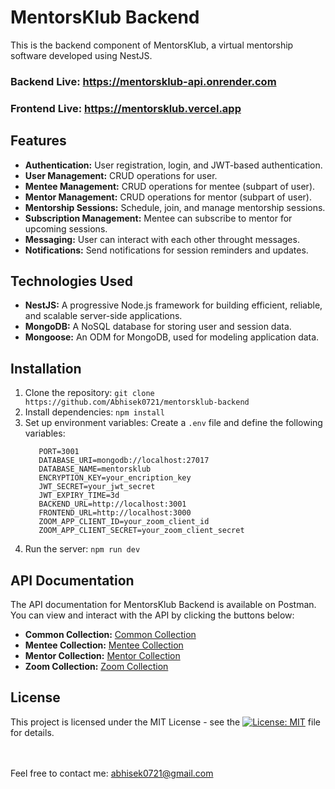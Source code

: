 # MentorsKlub Backend

This is the backend component of MentorsKlub, a virtual mentorship software developed using NestJS.

### Backend Live: https://mentorsklub-api.onrender.com
### Frontend Live: https://mentorsklub.vercel.app

## Features

- **Authentication:** User registration, login, and JWT-based authentication.
- **User Management:** CRUD operations for user.
- **Mentee Management:** CRUD operations for mentee (subpart of user).
- **Mentor Management:** CRUD operations for mentor (subpart of user).
- **Mentorship Sessions:** Schedule, join, and manage mentorship sessions.
- **Subscription Management:** Mentee can subscribe to mentor for upcoming sessions.
- **Messaging:** User can interact with each other throught messages.
- **Notifications:** Send notifications for session reminders and updates.

## Technologies Used

- **NestJS:** A progressive Node.js framework for building efficient, reliable, and scalable server-side applications.
- **MongoDB:** A NoSQL database for storing user and session data.
- **Mongoose:** An ODM for MongoDB, used for modeling application data.

## Installation

1. Clone the repository: `git clone https://github.com/Abhisek0721/mentorsklub-backend`
2. Install dependencies: `npm install`
3. Set up environment variables: Create a `.env` file and define the following variables:
   ```
      PORT=3001
      DATABASE_URI=mongodb://localhost:27017
      DATABASE_NAME=mentorsklub
      ENCRYPTION_KEY=your_encription_key
      JWT_SECRET=your_jwt_secret
      JWT_EXPIRY_TIME=3d
      BACKEND_URL=http://localhost:3001
      FRONTEND_URL=http://localhost:3000
      ZOOM_APP_CLIENT_ID=your_zoom_client_id
      ZOOM_APP_CLIENT_SECRET=your_zoom_client_secret
   ```
4. Run the server: `npm run dev`

## API Documentation

The API documentation for MentorsKlub Backend is available on Postman. You can view and interact with the API by clicking the buttons below:

- **Common Collection:** [Common Collection](https://documenter.getpostman.com/view/16254597/2sA35MxJVV)
- **Mentee Collection:** [Mentee Collection](https://documenter.getpostman.com/view/16254597/2sA35MxJVW)
- **Mentor Collection:** [Mentor Collection](https://documenter.getpostman.com/view/16254597/2sA35MxJVY)
- **Zoom Collection:** [Zoom Collection](https://documenter.getpostman.com/view/16254597/2sA35MxJVZ)

## License

This project is licensed under the MIT License - see the [![License: MIT](https://img.shields.io/badge/License-MIT-yellow.svg)](https://github.com/Abhisek0721/mentorsklub-backend/blob/master/LICENSE)
 file for details.

</br></br>
Feel free to contact me: abhisek0721@gmail.com